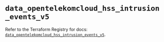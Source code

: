 # `data_opentelekomcloud_hss_intrusion_events_v5`

Refer to the Terraform Registry for docs: [`data_opentelekomcloud_hss_intrusion_events_v5`](https://registry.terraform.io/providers/opentelekomcloud/opentelekomcloud/1.36.47/docs/data-sources/hss_intrusion_events_v5).
